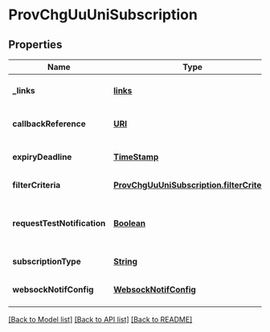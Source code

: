 # ProvChgUuUniSubscription
## Properties

Name | Type | Description | Notes
------------ | ------------- | ------------- | -------------
**\_links** | [**links**](links.md) |  | [optional] [default to null]
**callbackReference** | [**URI**](URI.md) | URI exposed by the client on which to receive notifications via HTTP. See note. | [optional] [default to null]
**expiryDeadline** | [**TimeStamp**](TimeStamp.md) |  | [optional] [default to null]
**filterCriteria** | [**ProvChgUuUniSubscription.filterCriteria**](ProvChgUuUniSubscription.filterCriteria.md) |  | [default to null]
**requestTestNotification** | [**Boolean**](boolean.md) | Shall be set to TRUE by the service consumer to request a test notification via HTTP on the callbackReference URI, as described in ETSI GS MEC 009 [i.1], clause 6.12a. Default: FALSE. | [optional] [default to null]
**subscriptionType** | [**String**](string.md) | Shall be set to \&quot;ProvChgUuUniSubscription\&quot;. | [default to null]
**websockNotifConfig** | [**WebsockNotifConfig**](WebsockNotifConfig.md) |  | [optional] [default to null]

[[Back to Model list]](../README.md#documentation-for-models) [[Back to API list]](../README.md#documentation-for-api-endpoints) [[Back to README]](../README.md)

